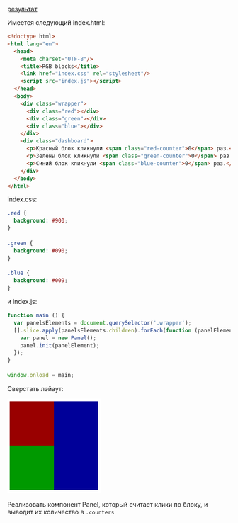 [результат](https://schreibmann.github.io/code-challenge/)

Имеeтся следующий index.html:


```html
<!doctype html>
<html lang="en">
  <head>
    <meta charset="UTF-8"/>
    <title>RGB blocks</title>
    <link href="index.css" rel="stylesheet"/>
    <script src="index.js"></script>
  </head>
  <body>
    <div class="wrapper">
      <div class="red"></div>
      <div class="green"></div>
      <div class="blue"></div>
    </div>
    <div class="dashboard">
      <p>Красный блок кликнули <span class="red-counter">0</span> раз.</p>
      <p>Зелены блок кликнули <span class="green-counter">0</span> раз.</p>
      <p>Синий блок кликнули <span class="blue-counter">0</span> раз.</p>
    </div>
  </body>
</html>
```

index.css:

```css
.red {
  background: #900;
}

.green {
  background: #090;
}

.blue {
  background: #009;
}
```

и index.js:

```js
function main () {
  var panelsElements = document.querySelector('.wrapper');
  [].slice.apply(panelsElements.children).forEach(function (panelElement) {
    var panel = new Panel();
    panel.init(panelElement);
  });
}

window.onload = main;
```

Сверстать лэйаут:

![](layout.png)

Реализовать компонент Panel, который считает клики по блоку, и выводит их количество в `.counters` 
